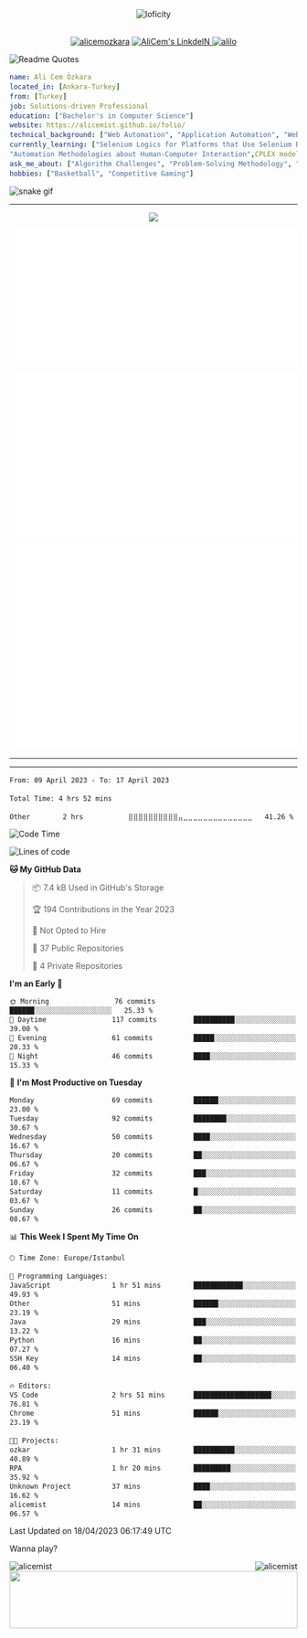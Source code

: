<p align="center">
<img alt="loficity" width="800px" src="https://github.com/HyunCafe/HyunCafe/raw/main/assests/loficity.gif"</img>
</p>
<p align="center">
<br/>
  <a href="https://www.buymeacoffee.com/alicemozkara"> <img src="https://cdn.buymeacoffee.com/buttons/v2/default-yellow.png" height="50" width="210" alt="alicemozkara" /></a>
<a href="https://www.linkedin.com/in/ali-cem-oz/">
  <img alt="AliCem's LinkdeIN" width="40px" src="https://user-images.githubusercontent.com/43545812/144035037-0f415fc7-9f96-4517-a370-ccc6e78a714b.png" />
  
</a>
<a href="https://www.leetcode.com/alilo" target="blank"><img src="https://raw.githubusercontent.com/rahuldkjain/github-profile-readme-generator/master/src/images/icons/Social/leet-code.svg" alt="alilo"  width="30px" /></a>

<br>
  
</p>

 ![Readme Quotes](https://quotes-github-readme.vercel.app/api?type=horizontal&theme=nord) 
  




```yaml
name: Ali Cem Özkara
located_in: [Ankara-Turkey]
from: [Turkey]
job: Solutions-driven Professional
education: ["Bachelor's in Computer Science"]
website: https://alicemist.github.io/folio/
technical_background: ["Web Automation", "Application Automation", "Web Technologies", "Cloud Technologies", "NLP Techniques"]
currently_learning: ["Selenium Logics for Platforms that Use Selenium Backend", 
"Automation Methodologies about Human-Computer Interaction",CPLEX modelling]
ask_me_about: ["Algorithm Challenges", "Problem-Solving Methodology", "Python", "Node.js", "React.js", "TypeScript","LeetCode"]
hobbies: ["Basketball", "Competitive Gaming"]
```

![snake gif](https://github.com/alicemist/alicemist/blob/output/github-contribution-grid-snake.svg)
<hr>
<p align="center">
  <img alig src="https://github-profile-trophy.vercel.app/?username=alicemist&column=6&rank=SSS,SS,S,AAA,AA,A,B,C" />
</p>



![Metrics](https://raw.githubusercontent.com/alicemist/alicemist/main/github-metrics.svg)

![Metrics](https://raw.githubusercontent.com/alicemist/alicemist/main/metrics.plugin.habits.charts.svg)
![Metrics](https://raw.githubusercontent.com/alicemist/alicemist/main/metrics.plugin.leetcode.svg)
<hr>

<hr>

<!--START_SECTION:WAKA-->

```text
From: 09 April 2023 - To: 17 April 2023

Total Time: 4 hrs 52 mins

Other        2 hrs           ⣿⣿⣿⣿⣿⣿⣿⣿⣿⣿⣤⣀⣀⣀⣀⣀⣀⣀⣀⣀⣀⣀⣀⣀⣀   41.26 %
```

<!--END_SECTION:WAKA-->
<!--START_SECTION:time-->
![Code Time](http://img.shields.io/badge/Code%20Time-4%20hrs%2052%20mins-blue)

![Lines of code](https://img.shields.io/badge/From%20Hello%20World%20I%27ve%20Written-49.9%20thousand%20lines%20of%20code-blue)

**🐱 My GitHub Data** 

> 📦 7.4 kB Used in GitHub's Storage 
 > 
> 🏆 194 Contributions in the Year 2023
 > 
> 🚫 Not Opted to Hire
 > 
> 📜 37 Public Repositories 
 > 
> 🔑 4 Private Repositories 
 > 
**I'm an Early 🐤** 

```text
🌞 Morning                76 commits          ██████░░░░░░░░░░░░░░░░░░░   25.33 % 
🌆 Daytime                117 commits         ██████████░░░░░░░░░░░░░░░   39.00 % 
🌃 Evening                61 commits          █████░░░░░░░░░░░░░░░░░░░░   20.33 % 
🌙 Night                  46 commits          ████░░░░░░░░░░░░░░░░░░░░░   15.33 % 
```
📅 **I'm Most Productive on Tuesday** 

```text
Monday                   69 commits          ██████░░░░░░░░░░░░░░░░░░░   23.00 % 
Tuesday                  92 commits          ████████░░░░░░░░░░░░░░░░░   30.67 % 
Wednesday                50 commits          ████░░░░░░░░░░░░░░░░░░░░░   16.67 % 
Thursday                 20 commits          ██░░░░░░░░░░░░░░░░░░░░░░░   06.67 % 
Friday                   32 commits          ███░░░░░░░░░░░░░░░░░░░░░░   10.67 % 
Saturday                 11 commits          █░░░░░░░░░░░░░░░░░░░░░░░░   03.67 % 
Sunday                   26 commits          ██░░░░░░░░░░░░░░░░░░░░░░░   08.67 % 
```


📊 **This Week I Spent My Time On** 

```text
🕑︎ Time Zone: Europe/Istanbul

💬 Programming Languages: 
JavaScript               1 hr 51 mins        ████████████░░░░░░░░░░░░░   49.93 % 
Other                    51 mins             ██████░░░░░░░░░░░░░░░░░░░   23.19 % 
Java                     29 mins             ███░░░░░░░░░░░░░░░░░░░░░░   13.22 % 
Python                   16 mins             ██░░░░░░░░░░░░░░░░░░░░░░░   07.27 % 
SSH Key                  14 mins             ██░░░░░░░░░░░░░░░░░░░░░░░   06.40 % 

🔥 Editors: 
VS Code                  2 hrs 51 mins       ███████████████████░░░░░░   76.81 % 
Chrome                   51 mins             ██████░░░░░░░░░░░░░░░░░░░   23.19 % 

🐱‍💻 Projects: 
ozkar                    1 hr 31 mins        ██████████░░░░░░░░░░░░░░░   40.89 % 
RPA                      1 hr 20 mins        █████████░░░░░░░░░░░░░░░░   35.92 % 
Unknown Project          37 mins             ████░░░░░░░░░░░░░░░░░░░░░   16.62 % 
alicemist                14 mins             ██░░░░░░░░░░░░░░░░░░░░░░░   06.57 % 
```


 Last Updated on 18/04/2023 06:17:49 UTC
<!--END_SECTION:time-->

Wanna play?
 <div align=center>
  
<img align="left" src="https://github-readme-stats.vercel.app/api/top-langs?username=alicemist&show_icons=true&locale=en&layout=compact" alt="alicemist" />

<img align="right" src="https://github-readme-streak-stats.herokuapp.com/?user=alicemist" alt="alicemist" />
</div>
<div align=center>
  <img  height=100px width= 100% src="https://capsule-render.vercel.app/api?type=waving&color=gradient&height=60&section=footer"/>
</div>

